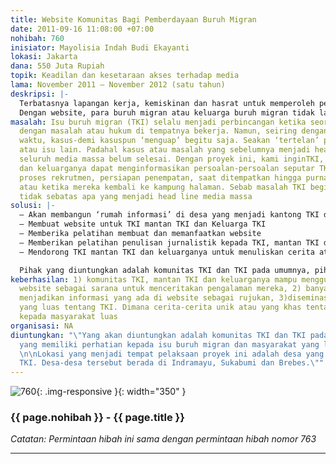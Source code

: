 ```yaml
---
title: Website Komunitas Bagi Pemberdayaan Buruh Migran
date: 2011-09-16 11:08:00 +07:00
nohibah: 760
inisiator: Mayolisia Indah Budi Ekayanti
lokasi: Jakarta
dana: 550 Juta Rupiah
topik: Keadilan dan kesetaraan akses terhadap media
lama: November 2011 – November 2012 (satu tahun)
deskripsi: |-
  Terbatasnya lapangan kerja, kemiskinan dan hasrat untuk memperoleh penghidupan yang lebih baik telah mendorong jutaan orang desa bekerja di luar negeri. Efeknya adalah desa menjadi kosong. Desa hanya dihuni oleh para orang lansia (lanjut usia) dan anak-anak usia sekolah. Anak-anak harus tumbuh dan berkembang tanpa bimbingan langsung orangtua. Melalui proyek ini, kami ingin membangun media informasi dan komunikasi (website) bagi komunitas buruh migran. Selain itu, proyek ini juga akan dilakukan pelatihan membuat dan memanfaatkan website kepada komunitas buruh migran. Dengan website, komunitas buruh migran dapat menceritakan persoalan, pengalaman, harapan dan saran mereka sebagai buruh migran atau keluarga buruh migran. Mulai dari perekrutan, persiapan pemberangkatan, pemberangkatan, selama bekerja di luar negeri, setelah bekerja di luar negeri.
  Dengan website, para buruh migran atau keluarga buruh migran tidak lagi bergantung pada media konvensional untuk menceritakan pengalamannya. Detil-detil dan keunikan dari pengalaman sebagai buruh migran dapat diceritakan. Isu buruh migran akan selalu hangat, karena tidak hanya diberitakan ketika ada kasus. Lokasi dari proyek ini adalah desa-desa yang menjadi kantong buruh migran. Antara lain desa di Sukabumi, Indramayu dan Brebes.
masalah: Isu buruh migran (TKI) selalu menjadi perbincangan ketika seorang TKI berhadapan
  dengan masalah atau hukum di tempatnya bekerja. Namun, seiring dengan perjalanan
  waktu, kasus-demi kasuspun ‘menguap’ begitu saja. Seakan ‘tertelan’ pemberitaan
  atau isu lain. Padahal kasus atau masalah yang sebelumnya menjadi head line hampir
  seluruh media massa belum selesai. Dengan proyek ini, kami inginTKI, mantan TKI
  dan keluarganya dapat menginformasikan persoalan-persoalan seputar TKI. Mulai dari
  proses rekrutmen, persiapan penempatan, saat ditempatkan hingga purna penempatan
  atau ketika mereka kembali ke kampung halaman. Sebab masalah TKI begitu kompleks,
  tidak sebatas apa yang menjadi head line media massa
solusi: |-
  – Akan membangun ‘rumah informasi’ di desa yang menjadi kantong TKI dengan menyediakan fasilitas internet.
  – Membuat website untuk TKI mantan TKI dan Keluarga TKI
  – Memberika pelatihan membuat dan memanfaatkan website
  – Memberikan pelatihan penulisan jurnalistik kepada TKI, mantan TKI dan keluarganya
  – Mendorong TKI mantan TKI dan keluarganya untuk menuliskan cerita atau pengalamannya menjadi TKI dan dinamika hidup di kampung TKI kemudian mengunggah cerita tersebut melalui website

  Pihak yang diuntungkan adalah komunitas TKI dan TKI pada umumnya, pihak-pihak yang memiliki perhatian kepada isu buruh migran dan masyarakat yang lebih luas. Lokasi tempat pelaksaan proyek ini adalah desa yang menjadi kantong TKI. Desa-desa tersebut berada di Indramayu, Sukabumi dan Brebes
keberhasilan: 1) komunitas TKI, mantan TKI dan keluarganya mampu menggunakan dan memanfaatkan
  website sebagai sarana untuk menceritakan pengalaman mereka, 2) banyaknya TKI yang
  menjadikan informasi yang ada di website sebagai rujukan, 3)diseminasi informasi
  yang luas tentang TKI. Dimana cerita-cerita unik atau yang khas tentang TKI tersebar
  kepada masyarakat luas
organisasi: NA
diuntungkan: "\"Yang akan diuntungkan adalah komunitas TKI dan TKI pada umumnya, pihak-pihak
  yang memiliki perhatian kepada isu buruh migran dan masyarakat yang lebih luas.
  \n\nLokasi yang menjadi tempat pelaksaan proyek ini adalah desa yang menjadi kantong
  TKI. Desa-desa tersebut berada di Indramayu, Sukabumi dan Brebes.\""
---
```


![760](/static/img/hibahcmb/760.png){: .img-responsive }{: width="350" }

### {{ page.nohibah }} - {{ page.title }}

*Catatan: Permintaan hibah ini sama dengan permintaan hibah nomor 763*

---
